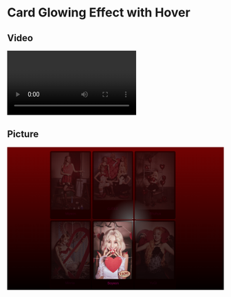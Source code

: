 # Card Glowing Effect with Hover

## Video

<video controls>
  <source src="img&vid/gidle_card_video.mp4" type="video/mp4">
</video>

## Picture

![img](img&vid/img1.png)

